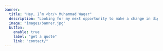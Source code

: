 ```yaml
---
banner:
  title: "Hey, I’m <br/> Muhammad Waqar"
  description: "Looking for my next opportunity to make a change in digital way. Consetetur sadipscing elitr tempor invidunt utlabore."
  image: "images/banner.jpg"
  button:
    enable: true
    label: "get a quote"
    link: "contact/"
---
```


